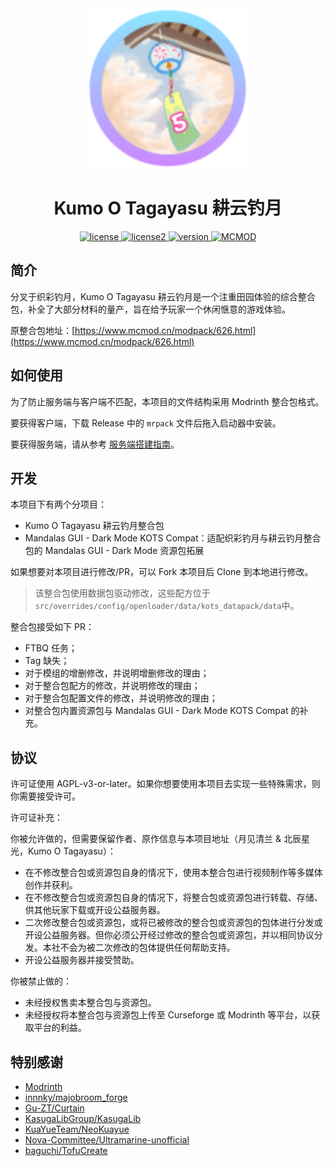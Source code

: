 
<div align="center">
<a href="version">
    <img src="./icon.png" alt="icon" style="zoom:200%;">
</a>

# Kumo O Tagayasu 耕云钓月

<a href="./LICENSE">
    <img src="https://img.shields.io/badge/license-AGPL--v3.0--or--later-8A2BE2" alt="license">
</a>

<a href="./LICENSE2">
    <img src="https://img.shields.io/badge/license2-CC--BY--NC--SA--4.0-8A2BE2" alt="license2">
</a>

<a href="./Changelog.md">
    <img src="https://img.shields.io/badge/version-5.3.0--beta-9999FF" alt="version">
</a>

<a href="https://www.mcmod.cn/modpack/1017.html">
    <img src="https://img.shields.io/badge/MCMOD-8A2BE2" alt="MCMOD">
</a>

</div>

## 简介

分叉于织彩钓月，Kumo O Tagayasu 耕云钓月是一个注重田园体验的综合整合包，补全了大部分材料的量产，旨在给予玩家一个休闲惬意的游戏体验。

原整合包地址：[https://www.mcmod.cn/modpack/626.html](https://www.mcmod.cn/modpack/626.html)

## 如何使用

为了防止服务端与客户端不匹配，本项目的文件结构采用 Modrinth 整合包格式。

要获得客户端，下载 Release 中的 `mrpack` 文件后拖入启动器中安装。

要获得服务端，请从参考 [服务端搭建指南](./Server.md)。

## 开发

本项目下有两个分项目：

- Kumo O Tagayasu 耕云钓月整合包
- Mandalas GUI - Dark Mode KOTS Compat：适配织彩钓月与耕云钓月整合包的 Mandalas GUI - Dark Mode 资源包拓展

如果想要对本项目进行修改/PR，可以 Fork 本项目后 Clone 到本地进行修改。

>  该整合包使用数据包驱动修改，这些配方位于 `src/overrides/config/openloader/data/kots_datapack/data`中。

整合包接受如下 PR：

- FTBQ 任务；
- Tag 缺失；
- 对于模组的增删修改，并说明增删修改的理由；
- 对于整合包配方的修改，并说明修改的理由；
- 对于整合包配置文件的修改，并说明修改的理由；
- 对整合包内置资源包与 Mandalas GUI - Dark Mode KOTS Compat 的补充。


## 协议

许可证使用 AGPL-v3-or-later。如果你想要使用本项目去实现一些特殊需求，则你需要接受许可。

许可证补充：

你被允许做的，但需要保留作者、原作信息与本项目地址（月见清兰 & 北辰星光，Kumo O Tagayasu）：

- 在不修改整合包或资源包自身的情况下，使用本整合包进行视频制作等多媒体创作并获利。
- 在不修改整合包或资源包自身的情况下，将整合包或资源包进行转载、存储、供其他玩家下载或开设公益服务器。
- 二次修改整合包或资源包，或将已被修改的整合包或资源包的包体进行分发或开设公益服务器。但你必须公开经过修改的整合包或资源包，并以相同协议分发。本社不会为被二次修改的包体提供任何帮助支持。
- 开设公益服务器并接受赞助。

你被禁止做的：

- 未经授权售卖本整合包与资源包。
- 未经授权将本整合包与资源包上传至 Curseforge 或 Modrinth 等平台，以获取平台的利益。

## 特别感谢

- [Modrinth](https://modrinth.com/)
- [innnky/majobroom_forge](https://github.com/innnky/majobroom_forge)
- [Gu-ZT/Curtain](https://github.com/Gu-ZT/Curtain)
- [KasugaLibGroup/KasugaLib](https://github.com/KasugaLibGroup/KasugaLib)
- [KuaYueTeam/NeoKuayue](https://github.com/KuaYueTeam/NeoKuayue)
- [Nova-Committee/Ultramarine-unofficial](https://github.com/Nova-Committee/Ultramarine-unofficial)
- [baguchi/TofuCreate](https://github.com/baguchi/TofuCreate)
